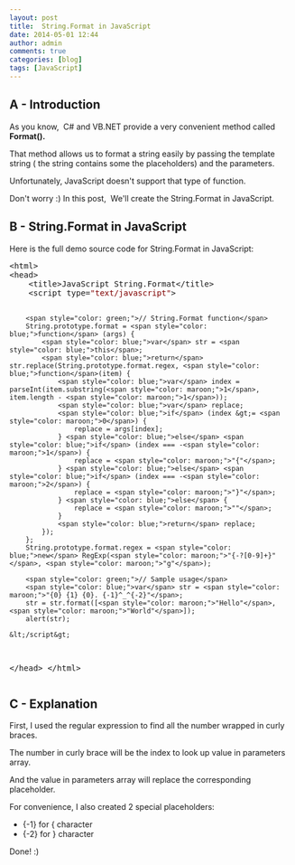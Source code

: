 ```yaml
---
layout: post
title:  String.Format in JavaScript
date: 2014-05-01 12:44
author: admin
comments: true
categories: [blog]
tags: [JavaScript]
---
```


<h2>A - Introduction</h2>
As you know,  C# and VB.NET provide a very convenient method called <strong>Format().</strong>

That method allows us to format a string easily by passing the template string ( the string contains some the placeholders) and the parameters.

Unfortunately, JavaScript doesn't support that type of function.

Don't worry :) In this post,  We'll create the String.Format in JavaScript.

<!--more-->
<h2>B - String.Format in JavaScript</h2>
Here is the full demo source code for String.Format in JavaScript:
<pre>&lt;html&gt; 
&lt;head&gt; 
    &lt;title&gt;JavaScript String.Format&lt;/title&gt; 
    &lt;script type=<span style="color: maroon;">"text/javascript"</span>&gt; 
         
        <span style="color: green;">// String.Format function</span> 
        String.prototype.format = <span style="color: blue;">function</span> (args) { 
            <span style="color: blue;">var</span> str = <span style="color: blue;">this</span>;
            <span style="color: blue;">return</span> str.replace(String.prototype.format.regex, <span style="color: blue;">function</span>(item) { 
                <span style="color: blue;">var</span> index = parseInt(item.substring(<span style="color: maroon;">1</span>, item.length - <span style="color: maroon;">1</span>));
                <span style="color: blue;">var</span> replace; 
                <span style="color: blue;">if</span> (index &gt;= <span style="color: maroon;">0</span>) {
                    replace = args[index]; 
                } <span style="color: blue;">else</span> <span style="color: blue;">if</span> (index === -<span style="color: maroon;">1</span>) { 
                    replace = <span style="color: maroon;">"{"</span>; 
                } <span style="color: blue;">else</span> <span style="color: blue;">if</span> (index === -<span style="color: maroon;">2</span>) { 
                    replace = <span style="color: maroon;">"}"</span>; 
                } <span style="color: blue;">else</span> { 
                    replace = <span style="color: maroon;">""</span>; 
                } 
                <span style="color: blue;">return</span> replace; 
            }); 
        }; 
        String.prototype.format.regex = <span style="color: blue;">new</span> RegExp(<span style="color: maroon;">"{-?[0-9]+}"</span>, <span style="color: maroon;">"g"</span>); 
         
        <span style="color: green;">// Sample usage</span> 
        <span style="color: blue;">var</span> str = <span style="color: maroon;">"{0} {1} {0}. {-1}^_^{-2}"</span>; 
        str = str.format([<span style="color: maroon;">"Hello"</span>, <span style="color: maroon;">"World"</span>]); 
        alert(str); 
         
    &lt;/script&gt; 
&lt;/head&gt; 
&lt;/html&gt;</pre>
<h2>C - Explanation</h2>
First, I used the regular expression to find all the number wrapped in curly braces.

The number in curly brace will be the index to look up value in parameters array.

And the value in parameters array will replace the corresponding placeholder.

For convenience, I also created 2 special placeholders:
<ul>
	<li>{-1} for { character</li>
	<li>{-2} for } character</li>
</ul>
Done! :)
